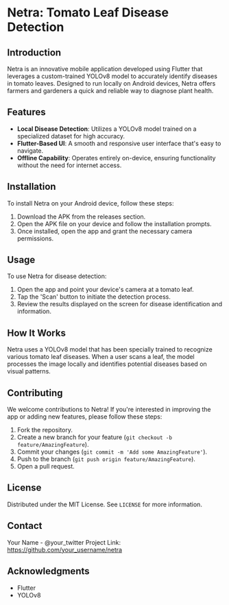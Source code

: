 # Netra: Tomato Leaf Disease Detection

## Introduction
Netra is an innovative mobile application developed using Flutter that leverages a custom-trained YOLOv8 model to accurately identify diseases in tomato leaves. Designed to run locally on Android devices, Netra offers farmers and gardeners a quick and reliable way to diagnose plant health.

## Features
- **Local Disease Detection**: Utilizes a YOLOv8 model trained on a specialized dataset for high accuracy.
- **Flutter-Based UI**: A smooth and responsive user interface that's easy to navigate.
- **Offline Capability**: Operates entirely on-device, ensuring functionality without the need for internet access.

## Installation
To install Netra on your Android device, follow these steps:
1. Download the APK from the releases section.
2. Open the APK file on your device and follow the installation prompts.
3. Once installed, open the app and grant the necessary camera permissions.

## Usage
To use Netra for disease detection:
1. Open the app and point your device's camera at a tomato leaf.
2. Tap the 'Scan' button to initiate the detection process.
3. Review the results displayed on the screen for disease identification and information.

## How It Works
Netra uses a YOLOv8 model that has been specially trained to recognize various tomato leaf diseases. When a user scans a leaf, the model processes the image locally and identifies potential diseases based on visual patterns.

## Contributing
We welcome contributions to Netra! If you're interested in improving the app or adding new features, please follow these steps:
1. Fork the repository.
2. Create a new branch for your feature (`git checkout -b feature/AmazingFeature`).
3. Commit your changes (`git commit -m 'Add some AmazingFeature'`).
4. Push to the branch (`git push origin feature/AmazingFeature`).
5. Open a pull request.

## License
Distributed under the MIT License. See `LICENSE` for more information.

## Contact
Your Name - @your_twitter
Project Link: https://github.com/your_username/netra

## Acknowledgments
- Flutter
- YOLOv8
